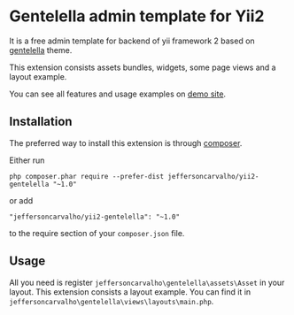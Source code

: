 Gentelella admin template for Yii2
==================================

It is a free admin template for backend of yii framework 2 based on [gentelella](https://github.com/puikinsh/gentelella) theme.

This extension consists assets bundles, widgets, some page views and a layout example.

You can see all features and usage examples on [demo site](http://gentelella.yiister.ru).

Installation
------------

The preferred way to install this extension is through [composer](http://getcomposer.org/download/).

Either run

```
php composer.phar require --prefer-dist jeffersoncarvalho/yii2-gentelella "~1.0"
```

or add

```
"jeffersoncarvalho/yii2-gentelella": "~1.0"
```

to the require section of your `composer.json` file.


Usage
-----
All you need is register `jeffersoncarvalho\gentelella\assets\Asset` in your layout. This extension consists a layout example. You can find it in `jeffersoncarvalho\gentelella\views\layouts\main.php`.
